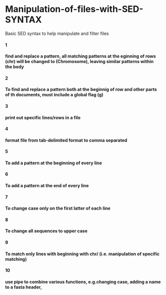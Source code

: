 # Manipulation-of-files-with-SED-SYNTAX
Basic SED syntax to help manipulate and filter files


#### 1
#### find and replace a pattern, all matching patterns at the eginning of rows (chr) will be changed to (Chromosome), leaving similar patterns within the body



#### 2 
#### To find and replace a pattern both at the beginnig of row and other parts of th documents, must include a global flag (g)


#### 3
#### print out specific lines/rows in a file


#### 4
#### format file from tab-delimited format to comma separated 

 
#### 5
#### To add a pattern at the beginning of every line


#### 6
#### To add a pattern at the end of every line



#### 7
#### To change case only on the first latter of each line


#### 8
#### To change all sequences to upper case


#### 9
#### To match only lines with beginning with chr/ (i.e. manipulation of specific matching)


#### 10
#### use pipe to combine various functions, e.g.changing case, adding a name to a fasta header, 

